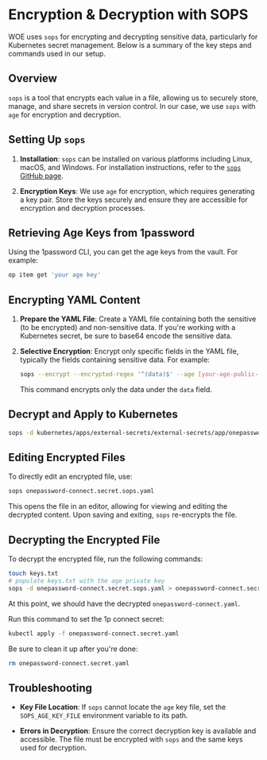 # Encryption & Decryption with SOPS

WOE uses `sops` for encrypting and decrypting sensitive data,
particularly for Kubernetes secret management. Below is a summary of the key
steps and commands used in our setup.

## Overview

`sops` is a tool that encrypts each value in a file, allowing us to securely
store, manage, and share secrets in version control. In our case, we use `sops`
with `age` for encryption and decryption.

## Setting Up `sops`

1. **Installation**: `sops` can be installed on various platforms including
   Linux, macOS, and Windows. For installation instructions, refer to the
   [`sops` GitHub page](https://github.com/mozilla/sops).

2. **Encryption Keys**: We use `age` for encryption, which requires generating
   a key pair. Store the keys securely and ensure they are accessible for
   encryption and decryption processes.

## Retrieving Age Keys from 1password

Using the 1password CLI, you can get the age keys from the vault. For example:

```bash
op item get 'your age key'
```

## Encrypting YAML Content

1. **Prepare the YAML File**: Create a YAML file containing both the sensitive
   (to be encrypted) and non-sensitive data. If you're working with
   a Kubernetes secret, be sure to base64 encode the sensitive data.

2. **Selective Encryption**: Encrypt only specific fields in the YAML file,
   typically the fields containing sensitive data. For example:

   ```bash
   sops --encrypt --encrypted-regex '^(data)$' --age [your-age-public-key-recipient] secrets.yaml > encrypted-secrets.yaml
   ```

   This command encrypts only the data under the `data` field.

## Decrypt and Apply to Kubernetes

```bash
sops -d kubernetes/apps/external-secrets/external-secrets/app/onepassword-connect.secret.sops.yaml | kubectl apply -f -
```

## Editing Encrypted Files

To directly edit an encrypted file, use:

```bash
sops onepassword-connect.secret.sops.yaml
```

This opens the file in an editor, allowing for viewing and editing the
decrypted content. Upon saving and exiting, `sops` re-encrypts the file.

## Decrypting the Encrypted File

To decrypt the encrypted file, run the following commands:

```bash
touch keys.txt
# populate keys.txt with the age private key
sops -d onepassword-connect.secret.sops.yaml > onepassword-connect.secret.yaml
```

At this point, we should have the decrypted `onepassword-connect.yaml`.

Run this command to set the 1p connect secret:

```bash
kubectl apply -f onepassword-connect.secret.yaml
```

Be sure to clean it up after you're done:

```bash
rm onepassword-connect.secret.yaml
```

## Troubleshooting

- **Key File Location**: If `sops` cannot locate the `age` key file, set the
  `SOPS_AGE_KEY_FILE` environment variable to its path.

- **Errors in Decryption**: Ensure the correct decryption key is available and
  accessible. The file must be encrypted with `sops` and the same keys used for
  decryption.
